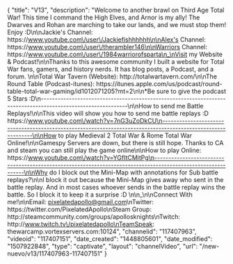 {
    "title": "V13",
    "description": "Welcome to another brawl on Third Age Total War!  This time I command the High Elves, and Arnor is my ally!  The Dwarves and Rohan are marching to take our lands, and we must stop them!  Enjoy :D\n\nJackie's Channel: https:\/\/www.youtube.com\/user\/Jackiefishhhhhh\n\nAlex's Channel: https:\/\/www.youtube.com\/user\/therambler146\n\nWarriors Channel: https:\/\/www.youtube.com\/user\/1984warriorofsparta\n_\nVisit my Website & Podcast!\n\nThanks to this awesome community I built a website for Total War fans, gamers, and history nerds.  It has blog posts, a Podcast, and a forum.  \n\nTotal War Tavern (Website): http:\/\/totalwartavern.com\/\n\nThe Round Table (Podcast-itunes): https:\/\/itunes.apple.com\/us\/podcast\/round-table-total-war-gaming\/id1012071205?mt=2\n\n*Be sure to give the podcast 5 Stars :D\n-------------------------------------------------------------------------------------------------------------\n\nHow to send me Battle Replays!\n\nThis video will show you how to send me battle replays :D https:\/\/www.youtube.com\/watch?v=7nG3uZoDkCU\n-------------------------------------------------------------------------------------------------------------\n\nHow to play Medieval 2 Total War & Rome Total War Online!\n\nGamespy Servers are down, but there is still hope.  Thanks to CA and steam you can still play the game online\n\nHow to play Online: https:\/\/www.youtube.com\/watch?v=YGfItCMitPg\n-------------------------------------------------------------------------------------------------------------\n\nWhy do I block out the Mini-Map with annotations for Sub battle replays?\n\nI block it out because the Mini-Map gives away who sent in the battle replay.  And in most cases whoever sends in the battle replay wins the battle.  So I block it to keep it a surprise :D  \n\n_\n\nConnect With me!\n\nEmail: pixelatedapollo@gmail.com\nTwitter: https:\/\/twitter.com\/PixelatedApollo\nSteam Group:  http:\/\/steamcommunity.com\/groups\/apollosknights\nTwitch: http:\/\/www.twitch.tv\/pixelatedapollo\nTeamSpeak: thewarcamp.vortexservers.com:10124",
    "channelid": "117407963",
    "videoid": "117407151",
    "date_created": "1448805601",
    "date_modified": "1507922848",
    "type": "captivate",
    "layout": "channelVideo",
    "url": "\/new-nuevo\/v13\/117407963-117407151"
}